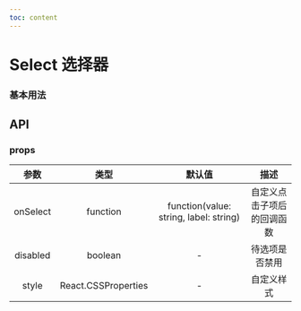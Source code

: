 ```yaml
---
toc: content
---
```


# Select 选择器

### 基本用法

<code src="./demo/index.tsx"></code>

## API

### props

|   参数   |        类型         |                 默认值                 |            描述            |
| :------: | :-----------------: | :------------------------------------: | :------------------------: |
| onSelect |      function       | function(value: string, label: string) | 自定义点击子项后的回调函数 |
| disabled |       boolean       |                   -                    |       待选项是否禁用       |
|  style   | React.CSSProperties |                   -                    |         自定义样式         |

